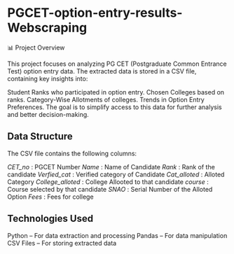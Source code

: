 # PGCET-option-entry-results-Webscraping
📊 Project Overview

This project focuses on analyzing PG CET (Postgraduate Common Entrance Test) option entry data. The extracted data is stored in a CSV file, containing key insights into:

Student Ranks who participated in option entry.
Chosen Colleges based on ranks.
Category-Wise Allotments of colleges.
Trends in Option Entry Preferences.
The goal is to simplify access to this data for further analysis and better decision-making.

## Data Structure

The CSV file contains the following columns:

*CET_no* : PGCET Number
*Name* : Name of Candidate
*Rank* : Rank of the candidate
*Verfied_cat* : Verified category of Candidate
*Cat_alloted* : Alloted Category
*College_alloted* : College Allooted to that candidate
*course* : Course selected by that candidate
*SNAO* : Serial Number of the Alloted Option
*Fees* : Fees for college

## Technologies Used

Python – For data extraction and processing
Pandas – For data manipulation
CSV Files – For storing extracted data
